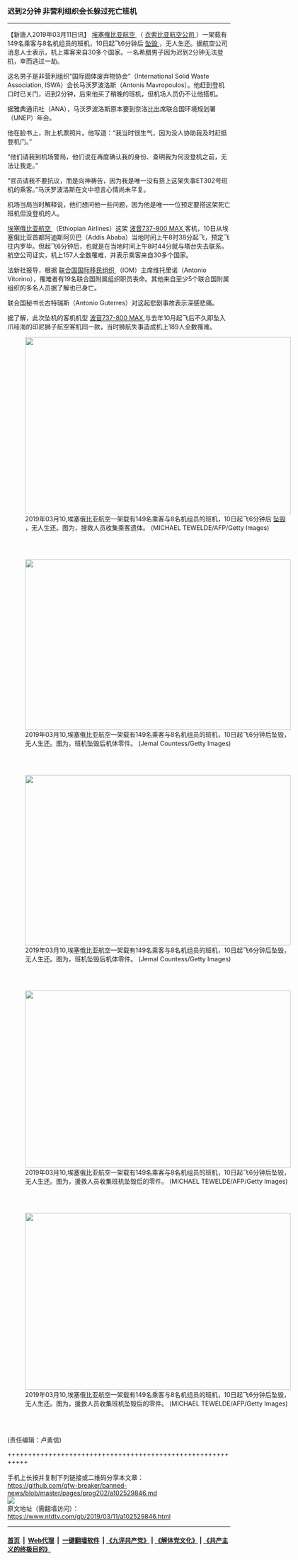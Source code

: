 ### 迟到2分钟 非营利组织会长躲过死亡班机
------------------------

<div class="post_content" itemprop="articleBody">
 <p>
  【新唐人2019年03月11日讯】
  <a href="https://www.ntdtv.com/gb/埃塞俄比亚航空.htm">
   埃塞俄比亚航空
  </a>
  （
  <a href="https://www.ntdtv.com/gb/衣索比亚航空公司.htm">
   衣索比亚航空公司
  </a>
  ）一架载有149名乘客与8名机组员的班机，10日起飞6分钟后
  <a href="https://www.ntdtv.com/gb/坠毁.htm">
   坠毁
  </a>
  ，无人生还。据航空公司消息人士表示，机上乘客来自30多个国家。一名希腊男子因为迟到2分钟无法登机，幸而逃过一劫。
 </p>
 <p>
  这名男子是非营利组织“国际固体废弃物协会”（International Solid Waste Association, ISWA）会长马沃罗波洛斯（Antonis Mavropoulos）。他赶到登机口时已关门，迟到2分钟，后来他买了稍晚的班机，但机场人员仍不让他搭机。
 </p>
 <p>
  据雅典通讯社（ANA），马沃罗波洛斯原本要到奈洛比出席联合国环境规划署（UNEP）年会。
 </p>
 <p>
  他在脸书上，附上机票照片。他写道：“我当时很生气，因为没人协助我及时赶抵登机门。”
 </p>
 <p>
  “他们请我到机场警局，他们说在再度确认我的身份、查明我为何没登机之前，无法让我走。”
 </p>
 <p>
  “官员请我不要抗议，而是向神祷告，因为我是唯一没有搭上这架失事ET302号班机的乘客。”马沃罗波洛斯在文中坦言心情尚未平复。
 </p>
 <p>
  机场当局当时解释说，他们想问他一些问题，因为他是唯一一位预定要搭这架死亡班机但没登机的人。
 </p>
 <p>
 </p>
 <p>
  <a href="https://www.ntdtv.com/gb/埃塞俄比亚航空.htm">
   埃塞俄比亚航空
  </a>
  （Ethiopian Airlines）这架
  <a href="https://www.ntdtv.com/gb/波音737-800-max.htm">
   波音737-800 MAX
  </a>
  客机，10日从埃塞俄比亚首都阿迪斯阿贝巴（Addis Ababa）当地时间上午8时38分起飞，预定飞往内罗毕。但起飞6分钟后，也就是在当地时间上午8时44分就与塔台失去联系。航空公司证实，机上157人全数罹难，并表示乘客来自30多个国家。
 </p>
 <p>
  法新社报导，根据
  <a href="https://www.ntdtv.com/gb/联合国国际移民组织.htm">
   联合国国际移民组织
  </a>
  （IOM）主席维托里诺（Antonio Vitorino），罹难者有19名联合国附属组织职员丧命。其他来自至少5个联合国附属组织的多名人员据了解也已身亡。
 </p>
 <p>
  联合国秘书长古特瑞斯（Antonio Guterres）对这起悲剧事故表示深感悲痛。
 </p>
 <p>
  据了解，此次坠机的客机机型
  <a href="https://www.ntdtv.com/gb/波音737-800-max.htm">
   波音737-800 MAX
  </a>
  与去年10月起飞后不久即坠入爪哇海的印尼狮子航空客机同一款，当时狮航失事造成机上189人全数罹难。
 </p>
 <figure class="wp-caption alignnone" id="attachment_102529849" style="width: 600px">
  <img alt="" class="size-medium wp-image-102529849" height="400" src="https://www.ntdtv.com/assets/uploads/2019/03/GettyImages-1129577558-600x400.jpg" width="600">
   <br/><figcaption class="wp-caption-text">
    2019年03月10,埃塞俄比亚航空一架载有149名乘客与8名机组员的班机，10日起飞6分钟后
    <a href="https://www.ntdtv.com/gb/坠毁.htm">
     坠毁
    </a>
    ，无人生还。图为，搜救人员收集乘客遗体。 (MICHAEL TEWELDE/AFP/Getty Images)
   </figcaption><br/>
  </img>
 </figure><br/>
 <figure class="wp-caption alignnone" id="attachment_102529853" style="width: 600px">
  <img alt="" class="size-medium wp-image-102529853" height="385" src="https://www.ntdtv.com/assets/uploads/2019/03/GettyImages-1129707931-600x385.jpg" width="600">
   <br/><figcaption class="wp-caption-text">
    2019年03月10,埃塞俄比亚航空一架载有149名乘客与8名机组员的班机，10日起飞6分钟后坠毁，无人生还。图为，班机坠毁后机体零件。 (Jemal Countess/Getty Images)
   </figcaption><br/>
  </img>
 </figure><br/>
 <figure class="wp-caption alignnone" id="attachment_102529853" style="width: 600px">
  <img alt="" class="size-medium wp-image-102529853" height="385" src="https://www.ntdtv.com/assets/uploads/2019/03/GettyImages-1129707931-600x385.jpg" width="600">
   <br/><figcaption class="wp-caption-text">
    2019年03月10,埃塞俄比亚航空一架载有149名乘客与8名机组员的班机，10日起飞6分钟后坠毁，无人生还。图为，班机坠毁后机体零件。 (Jemal Countess/Getty Images)
   </figcaption><br/>
  </img>
 </figure><br/>
 <figure class="wp-caption alignnone" id="attachment_102529851" style="width: 600px">
  <img alt="" class="size-medium wp-image-102529851" height="400" src="https://www.ntdtv.com/assets/uploads/2019/03/GettyImages-1129580967-600x400.jpg" width="600">
   <br/><figcaption class="wp-caption-text">
    2019年03月10,埃塞俄比亚航空一架载有149名乘客与8名机组员的班机，10日起飞6分钟后坠毁，无人生还。图为，援救人员收集班机坠毁后的零件。 (MICHAEL TEWELDE/AFP/Getty Images)
   </figcaption><br/>
  </img>
 </figure><br/>
 <figure class="wp-caption alignnone" id="attachment_102529850" style="width: 600px">
  <img alt="" class="size-medium wp-image-102529850" height="400" src="https://www.ntdtv.com/assets/uploads/2019/03/GettyImages-1129577607-600x400.jpg" width="600">
   <br/><figcaption class="wp-caption-text">
    2019年03月10,埃塞俄比亚航空一架载有149名乘客与8名机组员的班机，10日起飞6分钟后坠毁，无人生还。图为，援救人员收集班机坠毁后的零件。 (MICHAEL TEWELDE/AFP/Getty Images)
   </figcaption><br/>
  </img>
 </figure><br/>
 <p>
 </p>
 <p>
  (责任编辑：卢勇信)
 </p>
 <div class="single_ad">
 </div>
</div>

+++++++++++++++++++++++++++++++++++++++++++++++++++++++++++<br/><br/>
手机上长按并复制下列链接或二维码分享本文章：<br/>
https://github.com/gfw-breaker/banned-news/blob/master/pages/prog202/a102529846.md <br/>
<a href='https://github.com/gfw-breaker/banned-news/blob/master/pages/prog202/a102529846.md'><img src='https://github.com/gfw-breaker/banned-news/blob/master/pages/prog202/a102529846.md.png'/></a> <br/>
原文地址（需翻墙访问）：https://www.ntdtv.com/gb/2019/03/11/a102529846.html


------------------------
#### [首页](https://github.com/gfw-breaker/banned-news/blob/master/README.md) &nbsp;|&nbsp; [Web代理](https://github.com/labour-camp/helloworld) &nbsp;|&nbsp; [一键翻墙软件](https://github.com/gfw-breaker/nogfw/blob/master/README.md) &nbsp;| [《九评共产党》](https://github.com/gfw-breaker/9ping.md/blob/master/README.md#九评之一评共产党是什么) | [《解体党文化》](https://github.com/gfw-breaker/jtdwh.md/blob/master/README.md) | [《共产主义的终极目的》](https://github.com/gfw-breaker/gczydzjmd.md/blob/master/README.md)

